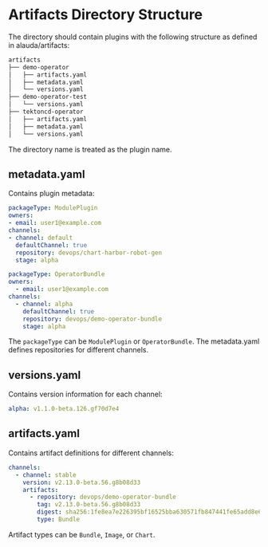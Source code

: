 # Artifacts Directory Structure

The directory should contain plugins with the following structure as defined in alauda/artifacts:

```bash
artifacts
├── demo-operator
│   ├── artifacts.yaml
│   ├── metadata.yaml
│   └── versions.yaml
├── demo-operator-test
│   └── versions.yaml
├── tektoncd-operator
│   ├── artifacts.yaml
│   ├── metadata.yaml
│   └── versions.yaml
```

The directory name is treated as the plugin name.

## metadata.yaml

Contains plugin metadata:

```yaml
packageType: ModulePlugin
owners:
- email: user1@example.com
channels:
- channel: default
  defaultChannel: true
  repository: devops/chart-harbor-robot-gen
  stage: alpha
```

```yaml
packageType: OperatorBundle
owners:
  - email: user1@example.com
channels:
  - channel: alpha
    defaultChannel: true
    repository: devops/demo-operator-bundle
    stage: alpha
```

The `packageType` can be `ModulePlugin` or `OperatorBundle`. The metadata.yaml defines repositories for different channels.

## versions.yaml

Contains version information for each channel:

```yaml
alpha: v1.1.0-beta.126.gf70d7e4
```

## artifacts.yaml

Contains artifact definitions for different channels:

```yaml
channels:
  - channel: stable
    version: v2.13.0-beta.56.g8b08d33
    artifacts:
      - repository: devops/demo-operator-bundle
        tag: v2.13.0-beta.56.g8b08d33
        digest: sha256:1fe8ea7e226395bf16525bba630571fb847441fe65add8e6e8c5c7470200dd53
        type: Bundle
```

Artifact types can be `Bundle`, `Image`, or `Chart`.
